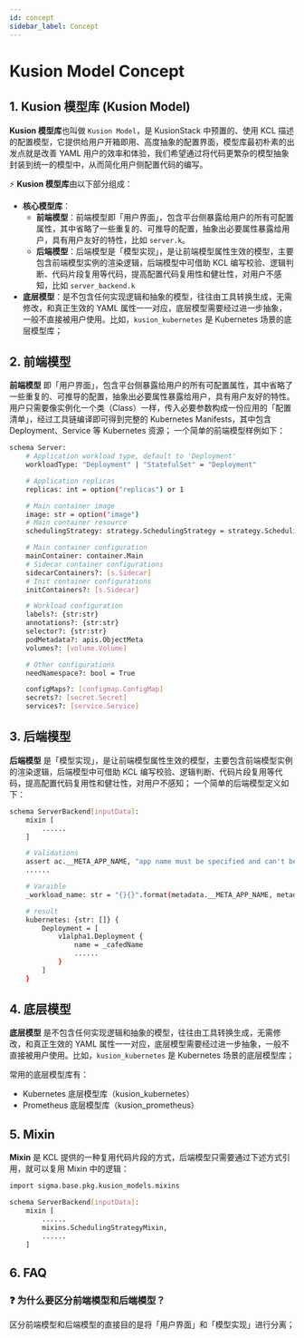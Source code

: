 ```yaml
---
id: concept
sidebar_label: Concept
---
```

# Kusion Model Concept

## 1. Kusion 模型库 (Kusion Model)

**Kusion 模型库**也叫做 `Kusion Model`，是 KusionStack 中预置的、使用 KCL 描述的配置模型，它提供给用户开箱即用、高度抽象的配置界面，模型库最初朴素的出发点就是改善 YAML 用户的效率和体验，我们希望通过将代码更繁杂的模型抽象封装到统一的模型中，从而简化用户侧配置代码的编写。

⚡️ **Kusion 模型库**由以下部分组成：

- **核心模型库**：
  - **前端模型**：前端模型即「用户界面」，包含平台侧暴露给用户的所有可配置属性，其中省略了一些重复的、可推导的配置，抽象出必要属性暴露给用户，具有用户友好的特性，比如 `server.k`。
  - **后端模型**：后端模型是「模型实现」，是让前端模型属性生效的模型，主要包含前端模型实例的渲染逻辑，后端模型中可借助 KCL 编写校验、逻辑判断、代码片段复用等代码，提高配置代码复用性和健壮性，对用户不感知，比如 `server_backend.k`
- **底层模型**：是不包含任何实现逻辑和抽象的模型，往往由工具转换生成，无需修改，和真正生效的 YAML 属性一一对应，底层模型需要经过进一步抽象，一般不直接被用户使用。比如，`kusion_kubernetes` 是 Kubernetes 场景的底层模型库；

## 2. 前端模型

**前端模型** 即「用户界面」，包含平台侧暴露给用户的所有可配置属性，其中省略了一些重复的、可推导的配置，抽象出必要属性暴露给用户，具有用户友好的特性。用户只需要像实例化一个类（Class）一样，传入必要参数构成一份应用的「配置清单」，经过工具链编译即可得到完整的 Kubernetes Manifests，其中包含 Deployment、Service 等 Kubernetes 资源；
一个简单的前端模型样例如下：

```bash
schema Server:
    # Application workload type, default to 'Deployment'
    workloadType: "Deployment" | "StatefulSet" = "Deployment"

    # Application replicas
    replicas: int = option("replicas") or 1

    # Main container image
    image: str = option("image")
    # Main container resource
    schedulingStrategy: strategy.SchedulingStrategy = strategy.SchedulingStrategy{}

    # Main container configuration
    mainContainer: container.Main
    # Sidecar container configurations
    sidecarContainers?: [s.Sidecar]
    # Init container configurations
    initContainers?: [s.Sidecar]

    # Workload configuration
    labels?: {str:str}
    annotations?: {str:str}
    selector?: {str:str}
    podMetadata?: apis.ObjectMeta
    volumes?: [volume.Volume]

    # Other configurations
    needNamespace?: bool = True

    configMaps?: [configmap.ConfigMap]
    secrets?: [secret.Secret]
    services?: [service.Service]
```

## 3. 后端模型

**后端模型** 是「模型实现」，是让前端模型属性生效的模型，主要包含前端模型实例的渲染逻辑，后端模型中可借助 KCL 编写校验、逻辑判断、代码片段复用等代码，提高配置代码复用性和健壮性，对用户不感知；
一个简单的后端模型定义如下：

```bash
schema ServerBackend[inputData]:
    mixin [
        ......
    ]

    # Validations
    assert ac.__META_APP_NAME, "app name must be specified and can't be empty or None or Undefined"
    ......

    # Varaible
    _workload_name: str = "{}{}".format(metadata.__META_APP_NAME, metadata.__META_ENV_TYPE_NAME).lower()

    # result
    kubernetes: {str: []} {
        Deployment = [
            v1alpha1.Deployment {
                name = _cafedName
                ......
            }
        ]
    }
```

## 4. 底层模型

**底层模型** 是不包含任何实现逻辑和抽象的模型，往往由工具转换生成，无需修改，和真正生效的 YAML 属性一一对应，底层模型需要经过进一步抽象，一般不直接被用户使用。比如，`kusion_kubernetes` 是 Kubernetes 场景的底层模型库；

常用的底层模型库有：

* Kubernetes 底层模型库（kusion_kubernetes）
* Prometheus 底层模型库（kusion_prometheus）

## 5. Mixin

**Mixin** 是 KCL 提供的一种复用代码片段的方式，后端模型只需要通过下述方式引用，就可以复用 Mixin 中的逻辑：

```bash
import sigma.base.pkg.kusion_models.mixins

schema ServerBackend[inputData]:
    mixin [
        ......
        mixins.SchedulingStrategyMixin,
        ......
    ]
```

## 6. FAQ

### ❓ 为什么要区分前端模型和后端模型？

区分前端模型和后端模型的直接目的是将「用户界面」和「模型实现」进行分离；
